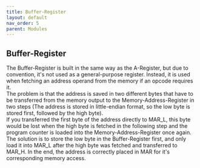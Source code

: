 ```yaml
---
title: Buffer-Register
layout: default
nav_order: 5
parent: Modules
---
```


## Buffer-Register

The Buffer-Register is built in the same way as the A-Register, but due to convention, it's not used as a general-purpose register. Instead, it is used when fetching an address operand from the memory if an opcode requires it. <br>
The problem is that the address is saved in two different bytes that have to be transferred from the memory output to the Memory-Address-Register in two steps (The address is stored in little-endian format, so the low byte is stored first, followed by the high byte). <br>
If you transferred the first byte of the address directly to MAR_L, this byte would be lost when the high byte is fetched in the following step and the program counter is loaded into the Memory-Address-Register once again. The solution is to store the low byte in the Buffer-Register first, and only load it into MAR_L after the high byte was fetched and transferred to MAR_H. In the end, the address is correctly placed in MAR for it's corresponding memory access.
